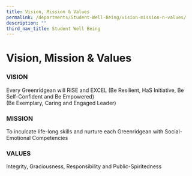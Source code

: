 ```yaml
---
title: Vision, Mission & Values
permalink: /departments/Student-Well-Being/vision-mission-n-values/
description: ""
third_nav_title: Student Well Being
---
```

# Vision, Mission & Values

### VISION

Every Greenridgean will RISE and EXCEL (Be Resilient, HaS Initiative, Be Self-Confident and Be Empowered)  
(Be Exemplary, Caring and Engaged Leader)  

### MISSION

To inculcate life-long skills and nurture each Greenridgean with Social-Emotional Competencies  

### VALUES

Integrity, Graciousness, Responsibility and Public-Spiritedness